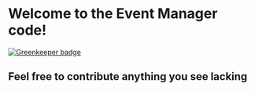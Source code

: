 # Welcome to the Event Manager code!

[![Greenkeeper badge](https://badges.greenkeeper.io/thewilloftheshadow/eventmanager.svg)](https://greenkeeper.io/)

## Feel free to contribute anything you see lacking


